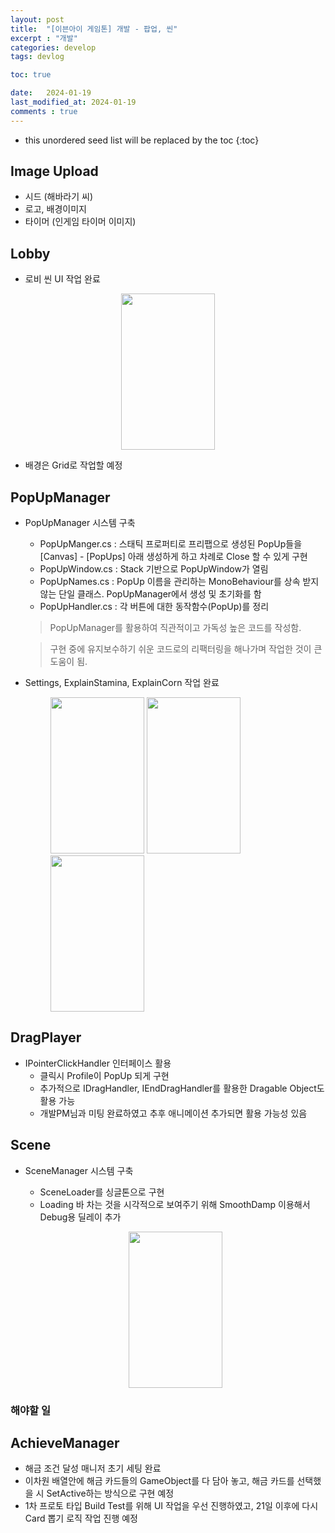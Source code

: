 ```yaml
---
layout: post
title:  "[이븐아이 게임톤] 개발 - 팝업, 씬"
excerpt : "개발"
categories: develop
tags: devlog

toc: true

date:   2024-01-19
last_modified_at: 2024-01-19
comments : true
---
```


* this unordered seed list will be replaced by the toc
{:toc}  

## Image Upload
  - 시드 (해바라기 씨)
  - 로고, 배경이미지
  - 타이머 (인게임 타이머 이미지) 

## Lobby
 - 로비 씬 UI 작업 완료 
 <figure>
 <p align="center"> <img src = "https://github.com/Jinlee0206/EvenIGamethon/assets/105345909/114fa4ac-c6cc-415b-a588-f2e8f5ec941c" width = "150" height = "250">   
 </figure>

 - 배경은 Grid로 작업할 예정

## PopUpManager

- PopUpManager 시스템 구축
  - PopUpManger.cs : 스태틱 프로퍼티로 프리팹으로 생성된 PopUp들을 [Canvas] - [PopUps] 아래 생성하게 하고 차례로 Close 할 수 있게 구현
  - PopUpWindow.cs : Stack 기반으로 PopUpWindow가 열림
  - PopUpNames.cs : PopUp 이름을 관리하는 MonoBehaviour를 상속 받지않는 단일 클래스. PopUpManager에서 생성 및 초기화를 함
  - PopUpHandler.cs : 각 버튼에 대한 동작함수(PopUp)를 정리

  > PopUpManager를 활용하여 직관적이고 가독성 높은 코드를 작성함.  

  > 구현 중에 유지보수하기 쉬운 코드로의 리팩터링을 해나가며 작업한 것이 큰 도움이 됨.  

- Settings, ExplainStamina, ExplainCorn 작업 완료
    <figure class="third">
      <img src = "https://github.com/Jinlee0206/EvenIGamethon/assets/105345909/0b02e72c-d263-40c1-8def-10e0434c1031" width = "150" height = "250">
      <img src = "https://github.com/Jinlee0206/EvenIGamethon/assets/105345909/a73f2a6c-9b98-4c5b-9233-d13f50a96ded" width = "150" height = "250">
      <img src = "https://github.com/Jinlee0206/EvenIGamethon/assets/105345909/9b9a437c-6a8d-4d45-8328-cdf15533eb56" width = "150" height = "250">
   </figure>

## DragPlayer
- IPointerClickHandler 인터페이스 활용
  - 클릭시 Profile이 PopUp 되게 구현
  - 추가적으로 IDragHandler, IEndDragHandler를 활용한 Dragable Object도 활용 가능
  - 개발PM님과 미팅 완료하였고 추후 애니메이션 추가되면 활용 가능성 있음

## Scene
- SceneManager 시스템 구축
  - SceneLoader를 싱글톤으로 구현
  - Loading 바 차는 것을 시각적으로 보여주기 위해 SmoothDamp 이용해서 Debug용 딜레이 추가  
   
  <figure> 
   <p align="center"> <img src = "https://github.com/Jinlee0206/EvenIGamethon/assets/105345909/30c72f99-b5c0-4a18-ba49-1358908e604f" width = "150" height = "250">
  </figure>

### 해야할 일


## AchieveManager
  - 해금 조건 달성 매니저 초기 세팅 완료
  - 이차원 배열안에 해금 카드들의 GameObject를 다 담아 놓고, 해금 카드를 선택했을 시 SetActive하는 방식으로 구현 예정 
  - 1차 프로토 타입 Build Test를 위해 UI 작업을 우선 진행하였고, 21일 이후에 다시 Card 뽑기 로직 작업 진행 예정